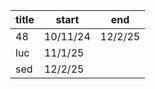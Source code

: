| title | start    | end     |
| ----- | -------- | ------- |
| 48    | 10/11/24 | 12/2/25 |
| luc   | 11/1/25  |         |
| sed   | 12/2/25  |         |
